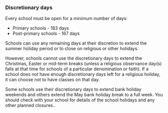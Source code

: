###  Discretionary days

Every school must be open for a minimum number of days:

  * Primary schools - 183 days 
  * Post-primary schools - 167 days 

Schools can use any remaining days at their discretion to extend the summer
holiday period or to close on religious or other holidays.

However, schools cannot use the discretionary days to extend the Christmas,
Easter or mid-term breaks (unless a religious observance day(s) falls at that
time for schools of a particular denomination or faith). If a school does not
have enough discretionary days left for a religious holiday, it can choose not
to have classes on that day.

Some schools use their discretionary days to extend bank holiday weekends and
others extend the May bank holiday break to a full week. You should check with
your school for details of the school holidays and any other planned
closures..

